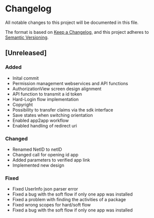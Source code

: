 # Changelog
All notable changes to this project will be documented in this file.

The format is based on [Keep a Changelog](https://keepachangelog.com/en/1.0.0/),
and this project adheres to [Semantic Versioning](https://semver.org/spec/v2.0.0.html).

## [Unreleased]
### Added
- Inital commit
- Permission management webservices and API functions
- AuthorizationView screen design alignment
- API function to transmit a id token
- Hard-Login flow implementation
- Copyright 
- Possibility to transfer claims via the sdk interface
- Save states when switching orientation
- Enabled app2app workflow
- Enabled handling of redirect uri

### Changed
- Renamed NetID to netID
- Changed call for opening id app
- Added parameters to verified app link
- Implemented new design

### Fixed
- Fixed UserInfo json parser error
- Fixed a bug with the soft flow if only one app was installed
- Fixed a problem with finding the activities of a package
- Fixed wrong scopes for hard/soft flow
- Fixed a bug with the soft flow if only one app was installed

